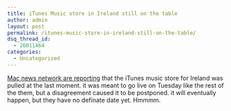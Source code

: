 ```yaml
---
title: iTunes Music store in Ireland still on the table
author: admin
layout: post
permalink: /itunes-music-store-in-ireland-still-on-the-table/
dsq_thread_id:
  - 26011464
categories:
  - Uncategorized
---
```

[Mac news network are reporting][1] that the iTunes music store for Ireland was pulled at the last moment. it was meant to go live on Tuesday like the rest of the them, but a disagreement caused it to be postponed. it will eventually happen, but they have no definate date yet. Hmmmm.

 [1]: http://www.macnn.com/news/26802